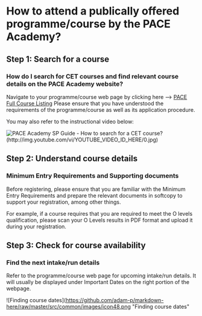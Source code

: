 # How to attend a publically offered programme/course by the PACE Academy? 
 
## Step 1: Search for a course

### How do I search for CET courses and find relevant course details on the PACE Academy website? 

Navigate to your programme/course web page by clicking here --> [PACE Full Course Listing](https://www.sp.edu.sg/pace/courses/full-listing) Please ensure that you have understood the requirements of the programme/course as well as its application procedure.

You may also refer to the instructional video below:

![PACE Academy SP Guide - How to search for a CET course?(http://img.youtube.com/vi/YOUTUBE_VIDEO_ID_HERE/0.jpg)](https://www.youtube.com/watch?v=VbOibEn33D8)

## Step 2: Understand course details

### Minimum Entry Requirements and Supporting documents

Before registering, please ensure that you are familiar with the Minimum Entry Requirements and prepare the relevant documents in softcopy to support your registration, among other things.

For example, if a course requires that you are required to meet the O levels qualification, please scan your O Levels results in PDF format and upload it during your registration.

## Step 3: Check for course availability

### Find the next intake/run details 

Refer to the programme/course web page for upcoming intake/run details. It will usually be displayed under
Important Dates on the right portion of the webpage.

![Finding course dates](https://github.com/adam-p/markdown-here/raw/master/src/common/images/icon48.png "Finding course dates"


<!---## Step 4: Prepare to register

<!---## Step 5: Register

<!---## Step 6: Make payment 

<!---## Step 7: Things to check after registration

<!---## Step 8: Wait for updates

<!---## Step 9: Find your classrom in Singapore Polytechnic

<!---## Step 10: Things to note when attending your programme/course

